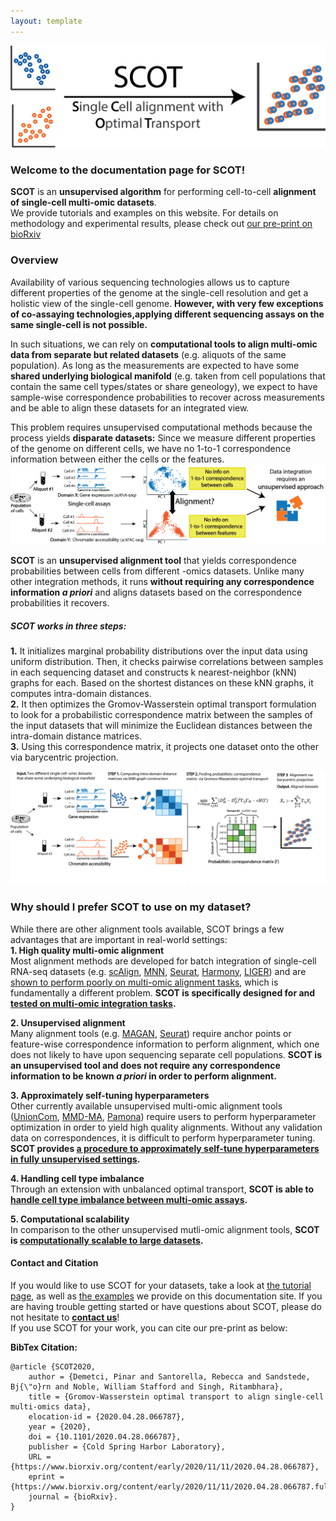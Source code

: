 ```yaml
---
layout: template
---
```


![](assets/SCOT_logo.png)

### Welcome to the documentation page for SCOT!
**SCOT** is an **unsupervised algorithm** for performing cell-to-cell **alignment of single-cell multi-omic datasets**. <br>
We provide tutorials and examples on this website. For details on methodology and experimental results, please check out [our pre-print on bioRxiv](https://www.biorxiv.org/content/10.1101/2020.04.28.066787v2.full)

### Overview
Availability of various sequencing technologies allows us to capture different properties of the genome at the single-cell resolution and get a holistic view of the single-cell genome. **However, with very few exceptions of co-assaying technologies,applying different sequencing assays on the same single-cell is not possible.**<br>

In such situations, we can rely on **computational tools to align multi-omic data from separate but related datasets** (e.g. aliquots of the same population). As long as the measurements are expected to have some **shared underlying biological manifold** (e.g. taken from cell populations that contain the same cell types/states or share geneology), we expect to have sample-wise correspondence probabilities to recover across measurements and be able to align these datasets for an integrated view.<br>

This problem requires unsupervised computational methods because the process yields **disparate datasets:** Since we measure different properties of the genome on different cells, we have no 1-to-1 correspondence information between either the cells or the features. <br>
![](assets/problem.png)

**SCOT** is an **unsupervised alignment tool** that yields correspondence probabilities between cells from different -omics datasets. Unlike many other integration methods, it runs **without requiring any correspondence information *a priori*** and aligns datasets based on the correspondence probabilities it recovers.

##### SCOT works in three steps:  
**1.** It initializes marginal probability distributions over the input data using uniform distribution. Then, it checks pairwise correlations between samples in each sequencing dataset and constructs k nearest-neighbor (kNN) graphs for each. Based on the shortest distances on these kNN graphs, it computes intra-domain distances. <br>
**2.** It then optimizes the Gromov-Wasserstein optimal transport formulation to look for a probabilistic correspondence matrix between the samples of the input datasets that will minimize the Euclidean distances between the intra-domain distance matrices. <br>
**3.** Using this correspondence matrix, it projects one dataset onto the other via barycentric projection.  

![](assets/method_overview.png)

### Why should I prefer SCOT to use on my dataset?
While there are other alignment tools available, SCOT brings a few advantages that are important in real-world settings:<br>
**1. High quality multi-omic alignment** <br>
Most alignment methods are developed for batch integration of single-cell RNA-seq datasets (e.g. [scAlign](https://genomebiology.biomedcentral.com/articles/10.1186/s13059-019-1766-4), [MNN](https://pubmed.ncbi.nlm.nih.gov/29608177/), [Seurat](https://satijalab.org/seurat/archive/v3.1/immune_alignment.html), [Harmony](https://www.nature.com/articles/s41592-019-0619-0), [LIGER](https://www.nature.com/articles/s41596-020-0391-8)) and are [shown to perform poorly on multi-omic alignment tasks](https://academic.oup.com/bioinformatics/article/36/Supplement_1/i48/5870490#206061395), which is fundamentally a different problem. **SCOT is specifically designed for and [tested on multi-omic integration tasks](https://www.biorxiv.org/content/10.1101/2020.04.28.066787v2).**<br>

**2. Unsupervised alignment**<br>
Many alignment tools (e.g. [MAGAN](http://proceedings.mlr.press/v80/amodio18a/amodio18a.pdf), [Seurat](https://satijalab.org/seurat/archive/v3.1/immune_alignment.html)) require anchor points or feature-wise correspondence information to perform alignment, which one does not likely to have upon sequencing separate cell populations. **SCOT is an unsupervised tool and does not require any correspondence information to be known *a priori* in order to perform alignment.**<br>

**3. Approximately self-tuning hyperparameters** <br>
Other currently available unsupervised multi-omic alignment tools ([UnionCom](https://academic.oup.com/bioinformatics/article/36/Supplement_1/i48/5870490), [MMD-MA](https://jieliu6.github.io/files/mmd-ma.pdf), [Pamona](https://www.biorxiv.org/content/10.1101/2020.11.03.366146v1)) require users to perform hyperparameter optimization in order to yield high quality alignments. Without any validation data on correspondences, it is difficult to perform hyperparameter tuning. **SCOT provides [a procedure to approximately self-tune hyperparameters in fully unsupervised settings](https://rsinghlab.github.io/SCOT/unsupervised/).** <br>

**4. Handling cell type imbalance** <br>
Through an extension with unbalanced optimal transport, **SCOT is able to [handle cell type imbalance between multi-omic assays](https://rsinghlab.github.io/SCOT/examples_unbalanced).**<br>

**5. Computational scalability**<br>
 In comparison to the other unsupervised mutli-omic alignment tools, **SCOT is [computationally scalable to large datasets](https://www.biorxiv.org/content/10.1101/2020.04.28.066787v2.full.pdf).**<br>

#### Contact and Citation
If you would like to use SCOT for your datasets, take a look at [the tutorial page](rsinghlab.github.io/SCOT/tutorial), as well as [the examples]() we provide on this documentation site. If you are having trouble getting started or have questions about SCOT, please do not hesitate to [**contact us**](rsinghlab.github.io/SCOT/contact)!<br>
If you use SCOT for your work, you can cite our pre-print as below:<br>

**BibTex Citation:**  
```
@article {SCOT2020,  
	author = {Demetci, Pinar and Santorella, Rebecca and Sandstede, Bj{\"o}rn and Noble, William Stafford and Singh, Ritambhara},  
	title = {Gromov-Wasserstein optimal transport to align single-cell multi-omics data},  
	elocation-id = {2020.04.28.066787},  
	year = {2020},  
	doi = {10.1101/2020.04.28.066787},  
	publisher = {Cold Spring Harbor Laboratory},  
	URL = {https://www.biorxiv.org/content/early/2020/11/11/2020.04.28.066787},  
	eprint = {https://www.biorxiv.org/content/early/2020/11/11/2020.04.28.066787.full.pdf},  
	journal = {bioRxiv}. 
}
```



